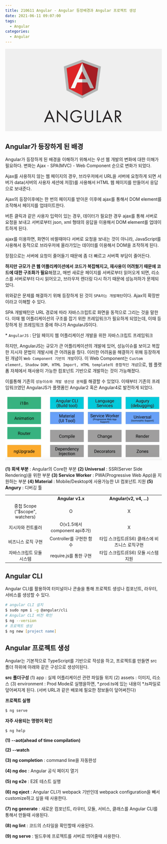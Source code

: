 ```yaml
---
title: 210611 Angular - Angular 등장배경과 Angular 프로젝트 생성
date: 2021-06-11 09:07:00
tags:
  - Angular
categories:
  - Angular
---
```


<div align="center">
  <img src="/images/post_images/210611_angular.png" alt="Angular">
</div>

## <b>Angular가 등장하게 된 배경</b>

Angular가 등장하게 된 배경을 이해하기 위해서는 우선 웹 개발의 변화에 대한 이해가 필요하다.
변화는 Ajax - SPA(MVC) - Web Component 순으로 변화가 되었다.

Ajax를 사용하지 않는 웹 페이지의 경우, 브라우저에서 URL을 서버에 요청하게 되면 서버가 data(서버의 사용자 세션에 저장)를 사용해서 HTML 웹 페이지를 만들어서 응답으로 보내준다.

Ajax의 등장이후에는 한 번의 페이지를 받아온 이후에 ajax를 통해서 DOM element를 조작해서 페이지를 업데이트한다.

버튼 클릭과 같은 사용자 입력이 있는 경우, 데이터가 필요한 경우 ajax를 통해 서버로 요청을 보내고 서버로부터 json, xml 형태의 응답을 이용해서 DOM element를 업데이트하게 된다.

ajax를 이용하면, 화면이 바뀔때마다 서버로 요청을 보내는 것이 아니라, JavaScript를 사용해서 동적으로 브라우저에 올라가있는 데이터를 이용해서 DOM을 조작하게 된다.

장점으로는 서버에 요청이 줄어들기 때문에 좀 더 빠르고 서버쪽 부담이 줄어든다.

**하지만 규모가 큰 웹 어플리케이션에서 코드가 복잡해지고, 재사용이 어려웠기 때문에 코드에 대한 구조화가 필요**해졌고, 매번 새로운 페이지를 서버로부터 읽어오게 되면, 리소스를 서버로부터 다시 읽어오고, 브라우저 렌더링 다시 하기 때문에 성능저하가 문제되었다.

위와같은 문제를 해결하기 위해 등장하게 된 것이 `SPA라는 개발패턴`이다. Ajax의 확장판이라고 이해할 수 있다.

SPA 개발패턴은 URL 경로에 따라 자바스크립트로 화면을 동적으로 그리는 것을 말한다. 이때 웹 어플리케이션의 구조를 잡기 위한 프레임워크가 필요하게 되었는데, 이때 등장하게 된 프레임워크 중에 하나가 AngularJS이다.

\* `AngularJS` : 단일 페이지 웹 어플리케이션 개발을 위한 자바스크립트 프레임워크

하지만, AngularJS는 규모가 큰 어플리케이션의 개발에 있어, 성능이슈를 보이고 복잡한 지시자 문법이 개발시에 큰 어려움을 줬다.
이러한 어려움을 해결하기 위해 등장하게 된 개념이 `Web Component 기반의 개발`이다.
이 Web Component는 `Custom element, Shadow DOM, HTML Import, HTML template의 종합적인 개념`으로, 웹 플랫폼 자체에서 재사용이 가능한 컴포넌트 기반으로 개발하는 것이 가능해졌다.

이를통해 기존의 `성능이슈와 개발 생산성 문제`를 해결할 수 있었다. 이때부터 기존의 프레임워크였던 AngularJS가 플랫폼인 Angular2 혹은 Angular4로 발전하게 되었다.

<div>
    <img src="/images/post_images/from_framework_to_platform.png" alt="프레임워크에서 플랫폼으로 변화">
</div>

  <!-- more -->

**(1) 회색 부분** : Angular의 Core한 부분
**(2) Universal** : SSR(Server Side Rendering)을 위한 부분
**(3) Service Worker** : PWA(Progressive Web App)을 지원하는 부분
**(4) Material** : Mobile/Desktop에 사용가능한 UI 컴포넌트 지원
**(5) Angury** : 디버깅 툴

<table>
    <tr>
        <td></td>
        <td align="center"><b>Angular v1.x</b></td>
        <td align="center"><b>Angular(v2, v4, ...)</b></td>
    </tr>
    <tr>
        <td align="center">중첩 Scope<br/>("$scope", watchers)</td>
        <td align="center">O</td>
        <td align="center">X</td>
    </tr>
    <tr>
        <td align="center">지시자와 컨트롤러</td>
        <td align="center">O(v1.5에서 component api추가)</td>
        <td align="center">X</td>
    </tr>
    <tr>
        <td align="center">비즈니스 로직 구현</td>
        <td align="center">Controller를 구현한 함수</td>
        <td align="center">타입 스크립트(ES6) 클래스에 비즈니스 로직구현</td>
    </tr>
    <tr>
        <td align="center">자바스크립트 모듈 시스템</td>
        <td align="center">require.js를 통한 구현</td>
        <td align="center">타입 스크립트(ES6) 모듈 시스템 지원</td>
    </tr>
</table>

## <b>Angular CLI</b>

Angular CLI를 활용하여 터미널이나 콘솔을 통해 프로젝트 생성나 컴포넌트, 라우터, 서비스를 생성할 수 있다.

```zsh
# angular CLI 설치
$ sudo npm i -g @angular/cli
# Angular CLI 버전 확인
$ ng --version
# 프로젝트 생성
$ ng new [project name]
```

## <b>Angular 프로젝트 생성</b>

Angular는 기본적으로 TypeScript를 기반으로 작성을 하고, 프로젝트를 만들면 src 폴더 하위에 아래와 같은 구성으로 생성이된다.

**src 폴더구성**
(1) app : 실제 어플리케이션 관련 파일들 위치
(2) assets : 이미지, 리소스
(3) environment : Prod Mode로 실행을하면, \*.prod.ts에 있는 내용이 \*.ts파일로 덮어써지게 된다. (서버 URL과 같은 배포에 필요한 정보들이 덮어써진다)

**프로젝트 실행**

```zsh
$ ng serve
```

**자주 사용되는 명령어 확인**

```zsh
$ ng help
```

**(1) --aot(ahead of time compilation)**

**(2) --watch**

**(3) ng completion** : command line을 자동완성

**(4) ng doc** : Angular 공식 페이지 열기

**(5) ng e2e** : E2E 테스트 실행

**(6) ng eject** : Angular CLI가 webpack 기반인데 webpack configuration을 빼서 customize하고 싶을 때 사용한다.

**(7) ng generate** : 새로운 컴포넌트, 라우터, 모듈, 서비스, 클래스를 Angular CLI를 통해서 만들때 사용된다.

**(8) ng lint** : 코드의 스타일을 확인할때 사용된다.

**(9) ng serve** : 빌드후에 프로젝트를 서버로 띄어줄때 사용한다.
